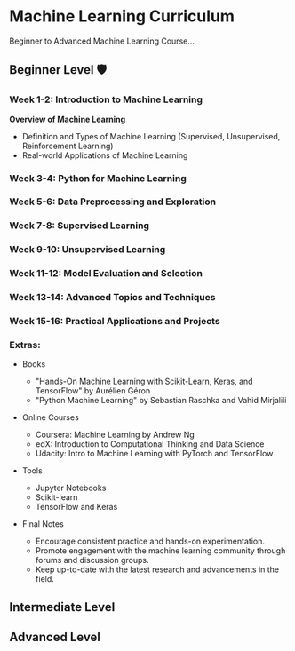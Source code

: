 
# Machine Learning Curriculum

Beginner to Advanced Machine Learning Course...


## Beginner Level 🛡️

### Week 1-2: Introduction to Machine Learning

**Overview of Machine Learning**
- Definition and Types of Machine Learning (Supervised, Unsupervised, Reinforcement Learning)
- Real-world Applications of Machine Learning

### Week 3-4: Python for Machine Learning

### Week 5-6: Data Preprocessing and Exploration

### Week 7-8: Supervised Learning

### Week 9-10: Unsupervised Learning

### Week 11-12: Model Evaluation and Selection

### Week 13-14: Advanced Topics and Techniques

### Week 15-16: Practical Applications and Projects


### Extras:

* Books
    - "Hands-On Machine Learning with Scikit-Learn, Keras, and TensorFlow" by Aurélien Géron
    - "Python Machine Learning" by Sebastian Raschka and Vahid Mirjalili
* Online Courses
    - Coursera: Machine Learning by Andrew Ng
    - edX: Introduction to Computational Thinking and Data Science
    - Udacity: Intro to Machine Learning with PyTorch and TensorFlow

* Tools
    - Jupyter Notebooks
    - Scikit-learn
    - TensorFlow and Keras
      
* Final Notes
    - Encourage consistent practice and hands-on experimentation.
    - Promote engagement with the machine learning community through forums and discussion groups.
    - Keep up-to-date with the latest research and advancements in the field.

## Intermediate Level

## Advanced Level

